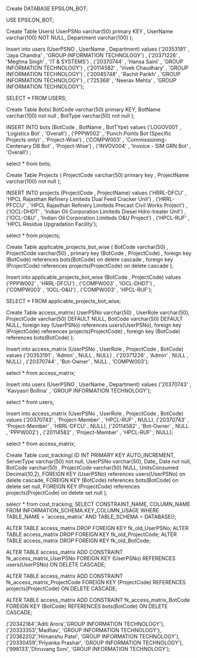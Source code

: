 Create DATABASE EPSILON_BOT;


USE EPSILON_BOT;

Create Table Users( 
	UserPSNo varchar(50) primary KEY ,
    UserName varchar(100) NOT NULL,
    Department varchar(100)
);

Insert into users (UserPSNO , UserName , Department) values
('20353191' , 'Jaya Chandra' , 'GROUP INFORMATION TECHNOLOGY') ,
('20371226' , 'Meghna Singh' , 'IT & SYSTEMS') ,
('20370744' , 'Hansa Saini' , 'GROUP INFORMATION TECHNOLOGY') , 
('20114582' , 'Vivek Chaudhary' , 'GROUP INFORMATION TECHNOLOGY') , 
('20045748' , 'Rachit Parikh' , 'GROUP INFORMATION TECHNOLOGY') , 
('725368' , 'Neerav Mehta' , 'GROUP INFORMATION TECHNOLOGY');

SELECT * FROM USERS;

Create Table Bots(
	BotCode varchar(50) primary KEY,
    BotName varchar(100) not null ,
    BotType varchar(50) not null
);

INSERT INTO bots (BotCode , BotName , BotTYpe) values
('LOGOV001' , 'Logistics Bot' , 'Overall') , 
('PPPW002' , 'Punch Points Bot (Specific Projects only)' , 'Project-Wise') , 
('COMPW003' , 'Commissioning-Centenary DB Bot' , 'Project-Wise') ,
('INVOV004' , 'Invoice - SIM GRN Bot' , 'Overall') ;

select * from bots;

Create Table Projects (
	ProjectCode varchar(50) primary key , 
    ProjectName varchar(100) not null
);

INSERT INTO projects (ProjectCode , ProjectName) values
('HRRL-DFCU' , 'HPCL Rajasthan Refinery Limiteds Dual Feed Cracker Unit') , 
('HRRL-PFCCU' , 'HPCL Rajasthan Refinery Limiteds Precast Civil Works Project') ,
('IOCL-DHDT' , 'Indian Oil Corporation Limiteds Diesel Hdro-treater Unit') , 
('IOCL-O&U' , 'Indian Oil Corporation Limiteds O&U Project') ,
('HPCL-RUF' , 'HPCL Residue Upgradation Facility');

select * from projects;

Create Table applicable_projects_bot_wise (
	BotCode varchar(50) , 
    ProjectCode varchar(50) , 
    primary key (BotCode  , ProjectCode) ,
    foreign key (BotCode) references bots(BotCode) on delete cascade , 
    foreign key (ProjectCode) references projects(ProjectCode) on delete cascade
);

Insert into applicable_projects_bot_wise (BotCode , ProjectCode) values
('PPPW002' , 'HRRL-DFCU') , 
('COMPW003' , 'IOCL-DHDT') , 
('COMPW003' , 'IOCL-O&U') , 
('COMPW003' , 'HPCL-RUF');

SELECT * FROM applicable_projects_bot_wise;

Create Table access_matrix(
	UserPSNo varchar(50) , 
    UserRole varchar(50),
    ProjectCode varchar(50) DEFAULT NULL,
    BotCode varchar(50) DEFAULT NULL,
    foreign key (UserPSNo) references users(UserPSNo),
    foreign key (ProjectCode) references projects(ProjectCode) ,
    foreign key (BotCode) references bots(BotCode)
);

Insert into access_matrix (UserPSNo , UserRole , ProjectCode , BotCode) values
('20353191' , 'Admin' , NULL , NULL) ,
('20371226' , 'Admin' , NULL , NULL) ,
('20370744' , 'Bot-Owner' , NULL , 'COMPW003');

select * from access_matrix;

Insert into users (UserPSNO , UserName , Department) values
('20370743' , 'Kavyasri Bollina' , 'GROUP INFORMATION TECHNOLOGY');

select * from users;

Insert into access_matrix (UserPSNo , UserRole , ProjectCode , BotCode) values
('20370743' , 'Project-Member' , 'HPCL-RUF' , NULL),
('20370743' , 'Project-Member' , 'HRRL-DFCU' , NULL),
('20114582' , 'Bot-Owner' , NULL , 'PPPW002') , 
('20114582' , 'Project-Member' , 'HPCL-RUF' , NULL);

select * from access_matrix;

Create Table cost_tracking(
	ID INT PRIMARY KEY AUTO_INCREMENT,
    ServerType varchar(50) not null,
    UserPSNo varchar(50),
    Date_ Date not null,
    BotCode varchar(50) ,
    ProjectCode varchar(50) NULL,
    UnitsConsumed Decimal(10,2),
    FOREIGN KEY (UserPSNo) references users(UserPSNo) on delete cascade,
    FOREIGN KEY (BotCode) references bots(BotCode) on delete set null,
    FOREIGN KEY (ProjectCode) references projects(ProjectCode) on delete set null
);

selecr * from cost_tracking;
SELECT CONSTRAINT_NAME, COLUMN_NAME 
FROM INFORMATION_SCHEMA.KEY_COLUMN_USAGE 
WHERE TABLE_NAME = 'access_matrix' 
AND TABLE_SCHEMA = DATABASE();

ALTER TABLE access_matrix DROP FOREIGN KEY fk_old_UserPSNo;
ALTER TABLE access_matrix DROP FOREIGN KEY fk_old_ProjectCode;
ALTER TABLE access_matrix DROP FOREIGN KEY fk_old_BotCode;

ALTER TABLE access_matrix 
ADD CONSTRAINT fk_access_matrix_UserPSNo 
FOREIGN KEY (UserPSNo) REFERENCES users(UserPSNo) ON DELETE CASCADE;

ALTER TABLE access_matrix 
ADD CONSTRAINT fk_access_matrix_ProjectCode 
FOREIGN KEY (ProjectCode) REFERENCES projects(ProjectCode) ON DELETE CASCADE;

ALTER TABLE access_matrix 
ADD CONSTRAINT fk_access_matrix_BotCode 
FOREIGN KEY (BotCode) REFERENCES bots(BotCode) ON DELETE CASCADE;

('20342184','Aditi Arora','GROUP INFORMATION TECHNOLOGY'),
('20333353','Madhav', 'GROUP INFORMATION TECHNOLOGY'),
('20362202','Himanshu Patel', 'GROUP INFORMATION TECHNOLOGY'),
('20330459','Priyanka Prashar', 'GROUP INFORMATION TECHNOLOGY'),
('998133','Dhruvang Soni', 'GROUP INFORMATION TECHNOLOGY');



